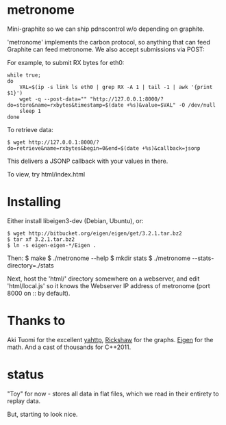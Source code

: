 metronome
=========

Mini-graphite so we can ship pdnscontrol w/o depending on graphite.

'metronome' implements the carbon protocol, so anything that can feed Graphite can feed metronome. 
We also accept submissions via POST:

For example, to submit RX bytes for eth0:

    while true; 
    do
        VAL=$(ip -s link ls eth0 | grep RX -A 1 | tail -1 | awk '{print $1}')
        wget -q --post-data="" "http://127.0.0.1:8000/?do=store&name=rxbytes&timestamp=$(date +%s)&value=$VAL" -O /dev/null
        sleep 1
    done

To retrieve data:

    $ wget http://127.0.0.1:8000/?do=retrieve&name=rxbytes&begin=0&end=$(date +%s)&callback=jsonp

This delivers a JSONP callback with your values in there. 

To view, try html/index.html

Installing
==========
Either install libeigen3-dev (Debian, Ubuntu), or:

    $ wget http://bitbucket.org/eigen/eigen/get/3.2.1.tar.bz2
    $ tar xf 3.2.1.tar.bz2
    $ ln -s eigen-eigen-*/Eigen .

Then:
    $ make
    $ ./metronome --help
    $ mkdir stats
    $ ./metronome --stats-directory=./stats

Next, host the 'html/' directory somewhere on a webserver, and edit 'html/local.js' so
it knows the Webserver IP address of metronome (port 8000 on :: by default).

Thanks to
=========
Aki Tuomi for the excellent [yahttp](https://github.com/cmouse/yahttp), 
[Rickshaw](http://code.shutterstock.com/rickshaw/) for the graphs. [Eigen](http://eigen.tuxfamily.org) for the math. And a cast of thousands for C++2011.

status
======
"Toy" for now - stores all data in flat files, which we read in their entirety to 
replay data.

But, starting to look nice.
